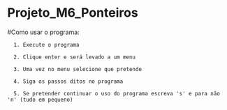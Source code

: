 # Projeto_M6_Ponteiros

#Como usar o programa:

      1. Execute o programa
      
      2. Clique enter e será levado a um menu
      
      3. Uma vez no menu selecione que pretende
      
      4. Siga os passos ditos no programa
      
      5. Se pretender continuar o uso do programa escreva 's' e para não 'n' (tudo em pequeno)
